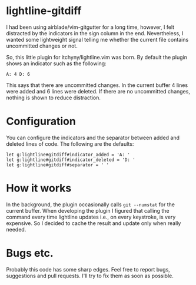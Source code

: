 # lightline-gitdiff

I had been using airblade/vim-gitgutter for a long time, however, I felt
distracted by the indicators in the sign column in the end. Nevertheless, I
wanted some lightweight signal telling me whether the current file contains
uncommitted changes or not.

So, this little plugin for itchyny/lightline.vim was born. By default the
plugin shows an indicator such as the following:

```
A: 4 D: 6
```

This says that there are uncommitted changes. In the current buffer 4 lines
were added and 6 lines were deleted. If there are no uncommitted changes,
nothing is shown to reduce distraction.

# Configuration

You can configure the indicators and the separator between added and deleted
lines of code. The following are the defaults:

```{vim}
let g:lightline#gitdiff#indicator_added = 'A: '
let g:lightline#gitdiff#indicator_deleted = 'D: '
let g:lightline#gitdiff#separator = ' '
```

# How it works

In the background, the plugin occasionally calls `git --numstat` for the
current buffer. When developing the plugin I figured that calling the command
every time lightline updates i.e., on every keystroke, is very expensive. So I
decided to cache the result and update only when really needed.

# Bugs etc.

Probably this code has some sharp edges. Feel free to report bugs, suggestions
and pull requests. I'll try to fix them as soon as possible.
